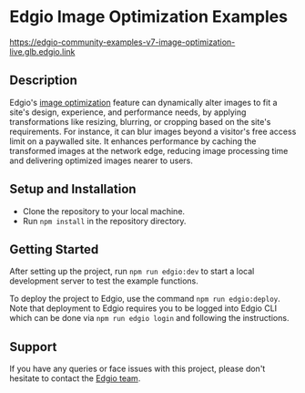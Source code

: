 # Edgio Image Optimization Examples

https://edgio-community-examples-v7-image-optimization-live.glb.edgio.link

## Description

Edgio's [image optimization](https://docs.edg.io/guides/v7/performance/image_optimization) feature can dynamically alter images to fit a site's design, experience, and performance needs, by applying transformations like resizing, blurring, or cropping based on the site's requirements. For instance, it can blur images beyond a visitor's free access limit on a paywalled site. It enhances performance by caching the transformed images at the network edge, reducing image processing time and delivering optimized images nearer to users.

## Setup and Installation

- Clone the repository to your local machine.
- Run `npm install` in the repository directory.

## Getting Started

After setting up the project, run `npm run edgio:dev` to start a local development server to test the example functions.

To deploy the project to Edgio, use the command `npm run edgio:deploy`. Note that deployment to Edgio requires you to be
logged into Edgio CLI which can be done via `npm run edgio login` and following the instructions.

## Support

If you have any queries or face issues with this project, please don't hesitate to contact
the [Edgio team](https://edg.io/contact-support/).
